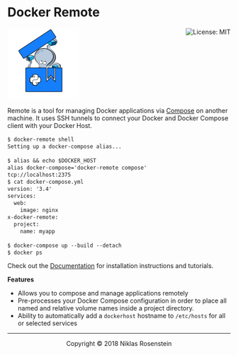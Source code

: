 # Docker Remote

<a href="https://opensource.org/licenses/MIT">
  <img align="right" src="https://img.shields.io/badge/License-MIT-yellow.svg" alt="License: MIT">
</a>

![](docs/logo.png)

  [Compose]: https://github.com/docker/compose

Remote is a tool for managing Docker applications via [Compose] on another
machine. It uses SSH tunnels to connect your Docker and Docker Compose client
with your Docker Host.

    $ docker-remote shell
    Setting up a docker-compose alias...
    
    $ alias && echo $DOCKER_HOST
    alias docker-compose='docker-remote compose'
    tcp://localhost:2375
    $ cat docker-compose.yml
    version: '3.4'
    services:
      web:
        image: nginx
    x-docker-remote:
      project:
        name: myapp
    
    $ docker-compose up --build --detach
    $ docker ps

Check out the [Documentation](docs/) for installation instructions and
tutorials.

__Features__

* Allows you to compose and manage applications remotely
* Pre-processes your Docker Compose configuration in order to place all
  named and relative volume names inside a project directory.
* Ability to automatically add a `dockerhost` hostname to `/etc/hosts` for
  all or selected services

---

<p align="center">Copyright &copy; 2018 Niklas Rosenstein</p>
